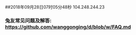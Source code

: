 ##2018年09月28日07时05分48秒 104.248.244.23
### 兔友常见问题及解答: https://github.com/wanggonging/d/blob/w/FAQ.md
